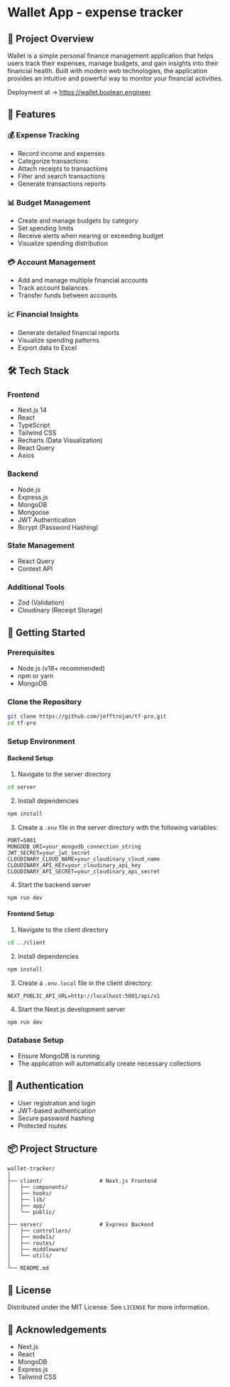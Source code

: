 # Wallet App - expense tracker

## 📝 Project Overview

Wallet  is a simple personal finance management application that helps users track their expenses, manage budgets, and gain insights into their financial health. Built with modern web technologies, the application provides an intuitive and powerful way to monitor your financial activities.

Deployment at -> https://wallet.boolean.engineer

## 🌟 Features

### 💰 Expense Tracking
- Record income and expenses
- Categorize transactions
- Attach receipts to transactions
- Filter and search transactions
- Generate transactions reports

### 📊 Budget Management
- Create and manage budgets by category
- Set spending limits
- Receive alerts when nearing or exceeding budget
- Visualize spending distribution

### 💳 Account Management
- Add and manage multiple financial accounts
- Track account balances
- Transfer funds between accounts

### 📈 Financial Insights
- Generate detailed financial reports
- Visualize spending patterns
- Export data to Excel

## 🛠 Tech Stack

### Frontend
- Next.js 14
- React
- TypeScript
- Tailwind CSS
- Recharts (Data Visualization)
- React Query
- Axios

### Backend
- Node.js
- Express.js
- MongoDB
- Mongoose
- JWT Authentication
- Bcrypt (Password Hashing)

### State Management
- React Query
- Context API

### Additional Tools
- Zod (Validation)
- Cloudinary (Receipt Storage)

## 🚀 Getting Started

### Prerequisites
- Node.js (v18+ recommended)
- npm or yarn
- MongoDB

### Clone the Repository
```bash
git clone https://github.com/jefftrojan/tf-pro.git
cd tf-pro
```

### Setup Environment

#### Backend Setup
1. Navigate to the server directory
```bash
cd server
```

2. Install dependencies
```bash
npm install
```

3. Create a `.env` file in the server directory with the following variables:
```
PORT=5001
MONGODB_URI=your_mongodb_connection_string
JWT_SECRET=your_jwt_secret
CLOUDINARY_CLOUD_NAME=your_cloudinary_cloud_name
CLOUDINARY_API_KEY=your_cloudinary_api_key
CLOUDINARY_API_SECRET=your_cloudinary_api_secret
```

4. Start the backend server
```bash
npm run dev
```

#### Frontend Setup
1. Navigate to the client directory
```bash
cd ../client
```

2. Install dependencies
```bash
npm install
```

3. Create a `.env.local` file in the client directory:
```
NEXT_PUBLIC_API_URL=http://localhost:5001/api/v1
```

4. Start the Next.js development server
```bash
npm run dev
```

### Database Setup
- Ensure MongoDB is running
- The application will automatically create necessary collections

## 🔐 Authentication

- User registration and login
- JWT-based authentication
- Secure password hashing
- Protected routes

## 📦 Project Structure

```
wallet-tracker/
│
├── client/                  # Next.js Frontend
│   ├── components/
│   ├── hooks/
│   ├── lib/
│   ├── app/
│   └── public/
│
├── server/                  # Express Backend
│   ├── controllers/
│   ├── models/
│   ├── routes/
│   ├── middleware/
│   └── utils/
│
└── README.md
```



## 📄 License

Distributed under the MIT License. See `LICENSE` for more information.

## 🙏 Acknowledgements
- Next.js
- React
- MongoDB
- Express.js
- Tailwind CSS
```